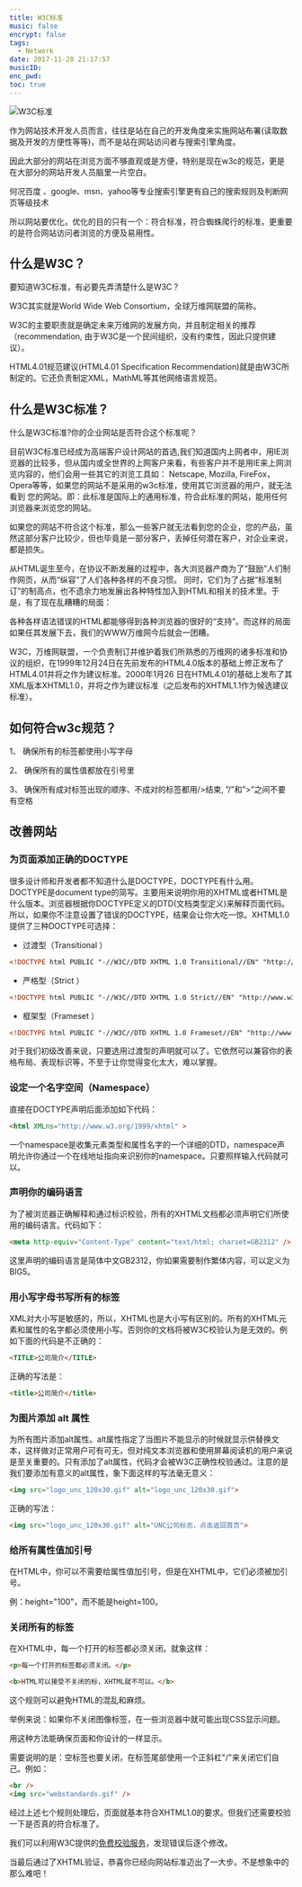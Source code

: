 ```yaml
---
title: W3C标准
music: false
encrypt: false
tags:
  - Network
date: 2017-11-28 21:17:57
musicID:
enc_pwd:
toc: true
---
```


![W3C标准](http://ozgbjelmj.bkt.clouddn.com/W3C%E6%A0%87%E5%87%86.png)

作为网站技术开发人员而言，往往是站在自己的开发角度来实施网站布署(读取数据及开发的方便性等等)，而不是站在网站访问者与搜索引擎角度。

因此大部分的网站在浏览方面不够直观或是方便，特别是现在w3c的规范，更是在大部分的网站开发人员脑里一片空白。

<!-- more -->

何况百度 、google、msn、yahoo等专业搜索引擎更有自己的搜索规则及判断网页等级技术

所以网站要优化，优化的目的只有一个：符合标准，符合蜘蛛爬行的标准，更重要的是符合网站访问者浏览的方便及易用性。

## 什么是W3C？

要知道W3C标准，有必要先弄清楚什么是W3C？

W3C其实就是World Wide Web Consortium，全球万维网联盟的简称。

W3C的主要职责就是确定未来万维网的发展方向，并且制定相关的推荐 （recommendation, 由于W3C是一个民间组织，没有约束性，因此只提供建议）。

HTML4.01规范建议(HTML4.01 Specification Recommendation)就是由W3C所制定的。它还负责制定XML，MathML等其他网络语言规范。

## 什么是W3C标准？

什么是W3C标准?你的企业网站是否符合这个标准呢？

目前W3C标准已经成为高端客户设计网站的首选,我们知道国内上网者中，用IE浏览器的比较多，但从国内或全世界的上网客户来看，有些客户并不是用IE来上网浏览内容的，他们会用一些其它的浏览工具如： Netscape, Mozilla, FireFox，Opera等等，如果您的网站不是采用的w3c标准，使用其它浏览器的用户，就无法看到 您的网站。即：此标准是国际上的通用标准，符合此标准的网站，能用任何浏览器来浏览您的网站。

如果您的网站不符合这个标准，那么一些客户就无法看到您的企业，您的产品，虽然这部分客户比较少，但也毕竟是一部分客户，丢掉任何潜在客户，对企业来说，都是损失。

从HTML诞生至今，在协议不断发展的过程中，各大浏览器产商为了“鼓励”人们制作网页，从而“纵容”了人们各种各样的不良习惯。 同时，它们为了占据“标准制订”的制高点，也不遗余力地发展出各种特性加入到HTML和相关的技术里。于是，有了现在乱糟糟的局面：

各种各样语法错误的HTML都能够得到各种浏览器的很好的“支持”。而这样的局面如果任其发展下去，我们的WWW万维网今后就会一团糟。

W3C，万维网联盟，一个负责制订并维护着我们所熟悉的万维网的诸多标准和协议的组织，在1999年12月24日在先前发布的HTML4.0版本的基础上修正发布了HTML4.01并将之作为建议标准。2000年1月26 日在HTML4.01的基础上发布了其XML版本XHTML1.0，并将之作为建议标准（之后发布的XHTML1.1作为候选建议标准）。

## 如何符合w3c规范？

1、 确保所有的标签都使用小写字母

2、 确保所有的属性值都放在引号里

3、 确保所有成对标签出现的顺序、不成对的标签都用/>结束, ”/”和”>”之间不要有空格

## 改善网站

### 为页面添加正确的DOCTYPE

很多设计师和开发者都不知道什么是DOCTYPE，DOCTYPE有什么用。DOCTYPE是document type的简写。主要用来说明你用的XHTML或者HTML是什么版本。浏览器根据你DOCTYPE定义的DTD(文档类型定义)来解释页面代码。所以，如果你不注意设置了错误的DOCTYPE，结果会让你大吃一惊。XHTML1.0提供了三种DOCTYPE可选择：

+ 过渡型（Transitional ）

```html
<!DOCTYPE html PUBLIC "-//W3C//DTD XHTML 1.0 Transitional//EN" "http://www.w3.org/TR/xhtml1/DTD/xhtml1-transitional.dtd">
```

+ 严格型（Strict ）

```html
<!DOCTYPE html PUBLIC "-//W3C//DTD XHTML 1.0 Strict//EN" "http://www.w3.org/TR/xhtml1/DTD/xhtml1-strict.dtd">
```

+ 框架型（Frameset ）

```html
<!DOCTYPE html PUBLIC "-//W3C//DTD XHTML 1.0 Frameset//EN" "http://www.w3.org/TR/xhtml1/DTD/xhtml1-frameset.dtd">
```

对于我们初级改善来说，只要选用过渡型的声明就可以了。它依然可以兼容你的表格布局、表现标识等，不至于让你觉得变化太大，难以掌握。

### 设定一个名字空间（Namespace）

直接在DOCTYPE声明后面添加如下代码：

```html
<html XMLns="http://www.w3.org/1999/xhtml" >
```

一个namespace是收集元素类型和属性名字的一个详细的DTD，namespace声明允许你通过一个在线地址指向来识别你的namespace。只要照样输入代码就可以。

### 声明你的编码语言

为了被浏览器正确解释和通过标识校验，所有的XHTML文档都必须声明它们所使用的编码语言。代码如下：

```html
<meta http-equiv="Content-Type" content="text/html; charset=GB2312" />
```

这里声明的编码语言是简体中文GB2312，你如果需要制作繁体内容，可以定义为BIG5。

### 用小写字母书写所有的标签

XML对大小写是敏感的，所以，XHTML也是大小写有区别的。所有的XHTML元素和属性的名字都必须使用小写。否则你的文档将被W3C校验认为是无效的。例如下面的代码是不正确的：

```html
<TITLE>公司简介</TITLE>
```

正确的写法是：

```html
<title>公司简介</title>
```

### 为图片添加 alt 属性

为所有图片添加alt属性。alt属性指定了当图片不能显示的时候就显示供替换文本，这样做对正常用户可有可无，但对纯文本浏览器和使用屏幕阅读机的用户来说是至关重要的。只有添加了alt属性，代码才会被W3C正确性校验通过。注意的是我们要添加有意义的alt属性，象下面这样的写法毫无意义：

```html
<img src="logo_unc_120x30.gif" alt="logo_unc_120x30.gif">
```

正确的写法：

```html
<img src="logo_unc_120x30.gif" alt="UNC公司标志，点击返回首页">
```

### 给所有属性值加引号

在HTML中，你可以不需要给属性值加引号，但是在XHTML中，它们必须被加引号。

例：height="100"，而不能是height=100。

### 关闭所有的标签

在XHTML中，每一个打开的标签都必须关闭。就象这样：

```html
<p>每一个打开的标签都必须关闭。</p>

<b>HTML可以接受不关闭的标，XHTML就不可以。</b>
```

这个规则可以避免HTML的混乱和麻烦。

举例来说：如果你不关闭图像标签，在一些浏览器中就可能出现CSS显示问题。

用这种方法能确保页面和你设计的一样显示。

需要说明的是：空标签也要关闭，在标签尾部使用一个正斜杠"/"来关闭它们自己。例如：

```html
<br />
<img src="webstandards.gif" />
```

经过上述七个规则处理后，页面就基本符合XHTML1.0的要求。但我们还需要校验一下是否真的符合标准了。

我们可以利用W3C提供的[免费校验服务](http://validator.w3.org/)，发现错误后逐个修改。

当最后通过了XHTML验证，恭喜你已经向网站标准迈出了一大步。不是想象中的那么难吧！